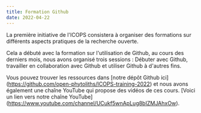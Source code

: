 ```yaml
---
title: Formation Github 
date: 2022-04-22
---
```




<!--more-->

La première initiative de l'ICOPS consistera à organiser des formations sur différents aspects pratiques de la recherche ouverte.

Cela a débuté avec la formation sur l'utilisation de Github, au cours des derniers mois, nous avons organisé trois sessions : Débuter avec Github, travailler en collaboration avec Github et utiliser Github à d'autres fins.

Vous pouvez trouver les ressources dans [notre dépôt Github ici] (https://github.com/open-phytoliths/ICOPS-training-2022) et nous avons également une chaîne YouTube qui propose des vidéos de ces cours. [Voici un lien vers notre chaîne YouTube] (https://www.youtube.com/channel/UCukf5wnApLug8bIZMJAhxOw).
